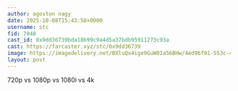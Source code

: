 ```yaml
---
author: agoston nagy
date: 2025-10-08T15:43:58+0000
username: stc
fid: 7048
cast_id: 0x9dd36739bda18b99c9a4d5a37bdb95911273c93a
cast: https://farcaster.xyz/stc/0x9dd36739
image: https://imagedelivery.net/BXluQx4ige9GuW0Ia56BHw/4ed96f91-553c-49b9-6482-80a2465e6700/original
layout: post
---
```

720p vs 1080p vs 1080i vs 4k  

<img src='https://imagedelivery.net/BXluQx4ige9GuW0Ia56BHw/4ed96f91-553c-49b9-6482-80a2465e6700/original' alt='' referrerpolicy='no-referrer'/>